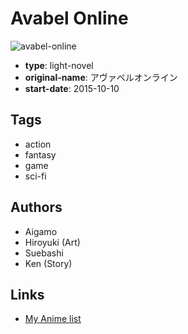 # Avabel Online

![avabel-online](https://cdn.myanimelist.net/images/manga/3/169897.jpg)

-   **type**: light-novel
-   **original-name**: アヴァベルオンライン
-   **start-date**: 2015-10-10

## Tags

-   action
-   fantasy
-   game
-   sci-fi

## Authors

-   Aigamo
-   Hiroyuki (Art)
-   Suebashi
-   Ken (Story)

## Links

-   [My Anime list](https://myanimelist.net/manga/95339/Avabel_Online)
